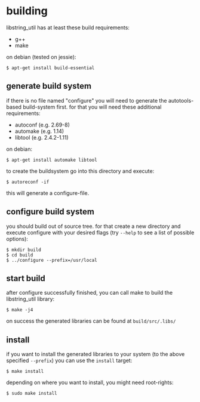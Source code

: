 # building

libstring_util has at least these build requirements:

 * g++
 * make
 
on debian (tested on jessie):

    $ apt-get install build-essential

## generate build system
if there is no file named "configure" you will need to generate the
autotools-based build-system first. for that you will need these
additional requirements:

 * autoconf (e.g. 2.69-8)
 * automake (e.g. 1.14)
 * libtool (e.g. 2.4.2-1.11)

on debian:

    $ apt-get install automake libtool

to create the buildsystem go into this directory and execute:

    $ autoreconf -if

this will generate a configure-file.

## configure build system
you should build out of source tree. for that create a new directory
and execute configure with your desired flags (try `--help` to see a
list of possible options):

    $ mkdir build
    $ cd build
    $ ../configure --prefix=/usr/local

## start build
after configure successfully finished, you can call make to build the
libstring_util library:

    $ make -j4
	
on success the generated libraries can be found at `build/src/.libs/`
	
## install
if you want to install the generated libraries to your system (to the
above specified `--prefix`) you can use the `install` target:

    $ make install

depending on where you want to install, you might need root-rights:

    $ sudo make install


